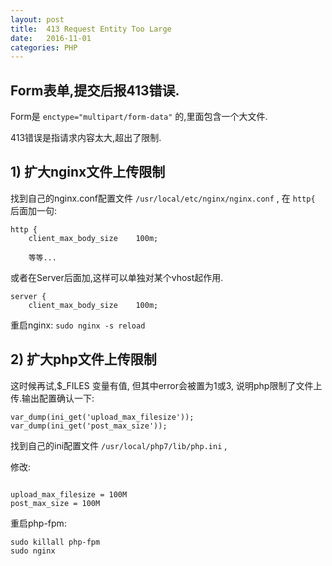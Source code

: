 ```yaml
---
layout: post
title:  413 Request Entity Too Large
date:   2016-11-01
categories: PHP
---
```


## Form表单,提交后报413错误.

Form是 `enctype="multipart/form-data"` 的,里面包含一个大文件.

413错误是指请求内容太大,超出了限制.


## 1) 扩大nginx文件上传限制

找到自己的nginx.conf配置文件 `/usr/local/etc/nginx/nginx.conf` ,
在 `http{` 后面加一句:

```
http {
    client_max_body_size    100m;

    等等...
```

或者在Server后面加,这样可以单独对某个vhost起作用.

```
server {
    client_max_body_size    100m;
```


重启nginx: `sudo nginx -s reload`


## 2) 扩大php文件上传限制

这时候再试,$_FILES 变量有值, 但其中error会被置为1或3, 说明php限制了文件上传.输出配置确认一下:

```
var_dump(ini_get('upload_max_filesize'));
var_dump(ini_get('post_max_size'));
```


找到自己的ini配置文件 `/usr/local/php7/lib/php.ini` ,

修改:

```

upload_max_filesize = 100M
post_max_size = 100M

```

重启php-fpm:

```
sudo killall php-fpm
sudo nginx

```